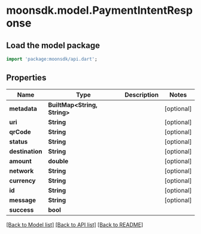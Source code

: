 # moonsdk.model.PaymentIntentResponse

## Load the model package
```dart
import 'package:moonsdk/api.dart';
```

## Properties
Name | Type | Description | Notes
------------ | ------------- | ------------- | -------------
**metadata** | **BuiltMap&lt;String, String&gt;** |  | [optional] 
**uri** | **String** |  | [optional] 
**qrCode** | **String** |  | [optional] 
**status** | **String** |  | [optional] 
**destination** | **String** |  | [optional] 
**amount** | **double** |  | [optional] 
**network** | **String** |  | [optional] 
**currency** | **String** |  | [optional] 
**id** | **String** |  | [optional] 
**message** | **String** |  | [optional] 
**success** | **bool** |  | 

[[Back to Model list]](../README.md#documentation-for-models) [[Back to API list]](../README.md#documentation-for-api-endpoints) [[Back to README]](../README.md)


